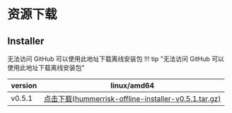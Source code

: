 # 资源下载

## Installer

无法访问 GitHub 可以使用此地址下载离线安装包
!!! tip "无法访问 GitHub 可以使用此地址下载离线安装包"

| version |                                                                           linux/amd64                                                                            |
|---------|:----------------------------------------------------------------------------------------------------------------------------------------------------------------:|
| v0.5.1  | [点击下载(hummerrisk-offline-installer-v0.5.1.tar.gz)](https://company.hummercloud.com/offline-package/hummerrisk/x86_64/hummerrisk-offline-installer-v0.5.1.tar.gz) |

